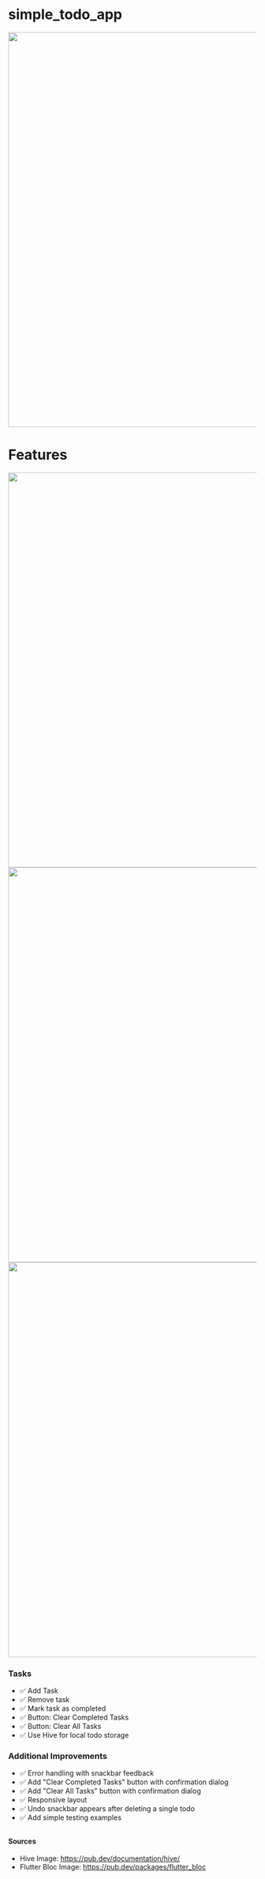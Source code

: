 # simple_todo_app

<!-- AppStart -->
<img src="https://dl.dropboxusercontent.com/s/qhgnmrnji7mds71vh4wan/AppStart.png?rlkey=mvpoyc4r8nlqh6ip1doxmu48w" width="800"/>

# Features
<!-- Undo and Confirmation Dialog -->
<img src="https://dl.dropboxusercontent.com/s/qhgnmrnji7mds71vh4wan/Undo-Actions-and-Confirmation-Dialogs.png?rlkey=nu9myclzzoymceshqyjd9r1nk" width="800"/>

 <!-- Error Handling and Persistence -->
<img src="https://dl.dropboxusercontent.com/s/xqt1xcluj0nk1ol1851d1/Error-Handling-and-Persistence.png?rlkey=c9up3pofldzp3v0hc8h4awz5g" width="800"/>

<!-- Clean Architecture and BLoC State Management  -->
<img src="https://dl.dropboxusercontent.com/s/bxtap629lj9796bc1nf43/Clean-Architecture-and-BLoC-State-Management.png?rlkey=k77pnp2pqwvo05ycg53wapdkh" width="800"/>

### Tasks

- ✅ Add Task
- ✅ Remove task
- ✅ Mark task as completed
- ✅ Button: Clear Completed Tasks
- ✅ Button: Clear All Tasks
- ✅ Use Hive for local todo storage

###  Additional Improvements
- ✅ Error handling with snackbar feedback
- ✅ Add "Clear Completed Tasks" button with confirmation dialog
- ✅ Add "Clear All Tasks" button with confirmation dialog
- ✅ Responsive layout 
- ✅ Undo snackbar appears after deleting a single todo
- ✅ Add simple testing examples





## 
#### Sources
- Hive Image: https://pub.dev/documentation/hive/
- Flutter Bloc Image: https://pub.dev/packages/flutter_bloc
